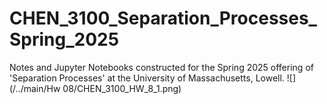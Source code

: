 # CHEN_3100_Separation_Processes_Spring_2025
Notes and Jupyter Notebooks constructed for the Spring 2025 offering of 'Separation Processes' at the University of Massachusetts, Lowell.
![](/../main/Hw 08/CHEN_3100_HW_8_1.png)
